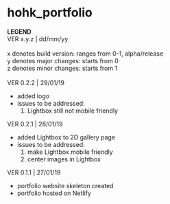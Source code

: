 # hohk_portfolio
  
__LEGEND__\
VER x.y.z | dd/mm/yy\
\
x denotes build version: ranges from 0-1, alpha/release\
y denotes major changes: starts from 0\
z denotes minor changes: starts from 1\
<br>
VER 0.2.2 | 29/01/19
- added logo
- issues to be addressed:
  1. Lightbox still not mobile friendly

VER 0.2.1 | 28/01/19
- added Lightbox to 2D gallery page
- issues to be addressed:
  1. make Lightbox mobile friendly
  2. center images in Lightbox

VER 0.1.1 | 27/01/19
- portfolio website skeleton created
- portfolio hosted on Netlify
